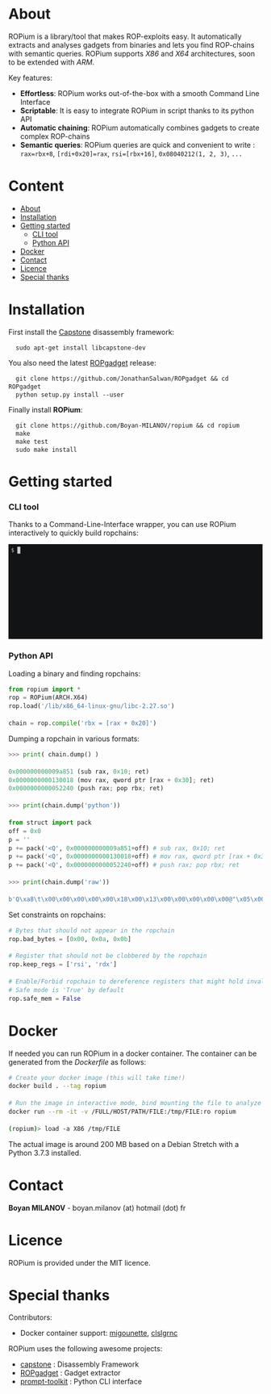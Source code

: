# About
ROPium is a library/tool that makes ROP-exploits easy. It automatically extracts and analyses gadgets from binaries and
lets you find ROP-chains with semantic queries. ROPium supports *X86* and *X64* architectures, soon to be 
extended with *ARM*.

Key features:

   - **Effortless**: ROPium works out-of-the-box with a smooth Command Line Interface
   - **Scriptable**: It is easy to integrate ROPium in script thanks to its python API
   - **Automatic chaining**: ROPium automatically combines gadgets to create complex ROP-chains
   - **Semantic queries**: ROPium queries are quick and convenient to write : ``rax=rbx+8``, ``[rdi+0x20]=rax``, ``rsi=[rbx+16]``, ``0x08040212(1, 2, 3)``, ``...``

# Content
- [About](#about)
- [Installation](#installation)
- [Getting started](#getting-started)
   - [CLI tool](#cli-tool)
   - [Python API](#python-api)
- [Docker](#docker)
- [Contact](#contact)
- [Licence](#licence)
- [Special thanks](#special-thanks)

# Installation
First install the [Capstone](https://github.com/aquynh/capstone) disassembly framework: 

      sudo apt-get install libcapstone-dev

You also need the latest [ROPgadget](https://github.com/JonathanSalwan/ROPgadget) release: 

      git clone https://github.com/JonathanSalwan/ROPgadget && cd ROPgadget
      python setup.py install --user 

Finally install **ROPium**:

      git clone https://github.com/Boyan-MILANOV/ropium && cd ropium
      make
      make test
      sudo make install 

# Getting started

### CLI tool

Thanks to a Command-Line-Interface wrapper, you can use ROPium interactively to quickly build ropchains:  

<p align="center">
  <img src="/ressources/ropium.gif" width="800" align="middle">
</p>

### Python API

Loading a binary and finding ropchains:
```python
from ropium import *
rop = ROPium(ARCH.X64)
rop.load('/lib/x86_64-linux-gnu/libc-2.27.so')

chain = rop.compile('rbx = [rax + 0x20]')
```

Dumping a ropchain in various formats:
```python
>>> print( chain.dump() )

0x000000000009a851 (sub rax, 0x10; ret)
0x0000000000130018 (mov rax, qword ptr [rax + 0x30]; ret)
0x0000000000052240 (push rax; pop rbx; ret)

>>> print(chain.dump('python'))

from struct import pack
off = 0x0
p = ''
p += pack('<Q', 0x000000000009a851+off) # sub rax, 0x10; ret
p += pack('<Q', 0x0000000000130018+off) # mov rax, qword ptr [rax + 0x30]; ret
p += pack('<Q', 0x0000000000052240+off) # push rax; pop rbx; ret

>>> print(chain.dump('raw'))

b'Q\xa8\t\x00\x00\x00\x00\x00\x18\x00\x13\x00\x00\x00\x00\x00@"\x05\x00\x00\x00\x00\x00'
```

Set constraints on ropchains:
```python
# Bytes that should not appear in the ropchain
rop.bad_bytes = [0x00, 0x0a, 0x0b]

# Register that should not be clobbered by the ropchain
rop.keep_regs = ['rsi', 'rdx']

# Enable/Forbid ropchain to dereference registers that might hold invalid addresses
# Safe mode is 'True' by default
rop.safe_mem = False
```

# Docker

If needed you can run ROPium in a docker container. The container can be generated from the *Dockerfile* as
follows:

```bash
# Create your docker image (this will take time!)
docker build . --tag ropium

# Run the image in interactive mode, bind mounting the file to analyze
docker run --rm -it -v /FULL/HOST/PATH/FILE:/tmp/FILE:ro ropium

(ropium)> load -a X86 /tmp/FILE
```
The actual image is around 200 MB based on a Debian Stretch with a Python 3.7.3 installed. 

# Contact

**Boyan MILANOV** - boyan.milanov (at) hotmail (dot) fr

# Licence
ROPium is provided under the MIT licence.

# Special thanks
Contributors:
   -  Docker container support: [migounette](https://github.com/migounette), [clslgrnc](https://github.com/clslgrnc)

ROPium uses the following awesome projects: 
   - [capstone](https://github.com/aquynh/capstone) : Disassembly Framework
   - [ROPgadget](https://github.com/JonathanSalwan/ROPgadget) : Gadget extractor
   - [prompt-toolkit](https://github.com/prompt-toolkit/python-prompt-toolkit) : Python CLI interface

